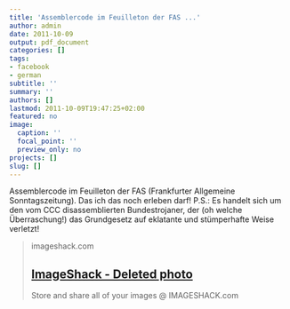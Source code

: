 ```yaml
---
title: 'Assemblercode im Feuilleton der FAS ...'
author: admin
date: 2011-10-09
output: pdf_document
categories: []
tags:
- facebook
- german
subtitle: ''
summary: ''
authors: []
lastmod: 2011-10-09T19:47:25+02:00
featured: no
image:
  caption: ''
  focal_point: ''
  preview_only: no
projects: []
slug: []
---
```

Assemblercode im Feuilleton der FAS (Frankfurter Allgemeine Sonntagszeitung). Das ich das noch erleben darf! P.S.: Es handelt sich um den vom CCC disassemblierten Bundestrojaner, der (oh welche Überraschung!) das Grundgesetz auf eklatante und stümperhafte Weise verletzt! 
> imageshack.com
> ## [ImageShack - Deleted photo](http://imageshack.us/photo/my-images/811/1002229j.jpg/)
>
>Store and share all of your images @ IMAGESHACK.com

